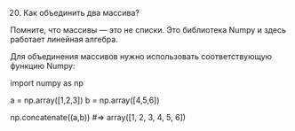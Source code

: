 20. Как объединить два массива?

Помните, что массивы — это не списки. Это библиотека Numpy и здесь работает линейная алгебра.

Для объединения массивов нужно использовать соответствующую функцию Numpy:

import numpy as np

a = np.array([1,2,3])
b = np.array([4,5,6])

np.concatenate((a,b))
#=> array([1, 2, 3, 4, 5, 6])